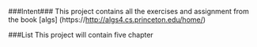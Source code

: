 
###Intent###
This project contains all the exercises and assignment from the book  [algs] (https://http://algs4.cs.princeton.edu/home/)

###List
This project will contain five chapter

